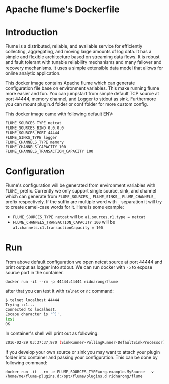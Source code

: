 # Apache flume's Dockerfile

Introduction
============
Flume is a distributed, reliable, and available service for efficiently collecting, aggregating, and moving large amounts of log data. It has a simple and flexible architecture based on streaming data flows. It is robust and fault tolerant with tunable reliability mechanisms and many failover and recovery mechanisms. It uses a simple extensible data model that allows for online analytic application.

This docker image contains Apache flume which can generate configuration file base on environment variables. This make running flume more easier and fun. You can jumpstart from simple default TCP source at port 44444, memory channel, and Logger to stdout as sink. Furthermore you can mount plugin.d folder or conf folder for more custom config.

This docker image came with following default ENV:

```sh
FLUME_SOURCES_TYPE netcat
FLUME_SOURCES_BIND 0.0.0.0
FLUME_SOURCES_PORT 44444
FLUME_SINKS_TYPE logger
FLUME_CHANNELS_TYPE memory
FLUME_CHANNELS_CAPACITY 100
FLUME_CHANNELS_TRANSACTION_CAPACITY 100
```

Configuration
=============
Flume's configuration will be generated from environment variables with `FLUME_` prefix. Currently we only support single source, sink, and channel which can generate from `FLUME_SOURCES_`, `FLUME_SINKS_`, `FLUME_CHANNELS_` prefix respectively. If the suffix are multiple word with `_` separation it will try to create camel-case words for it. Here is some example:

* `FLUME_SOURCES_TYPE netcat` will be `a1.sources.r1.type = netcat`
* `FLUME_CHANNELS_TRANSACTION_CAPACITY 100` will be `a1.channels.c1.transactionCapacity = 100`

Run
===
From above default configuration we open netcat source at port 44444 and print output as logger into stdout. We can run docker with `-p` to expose source port in the container.

`docker run -it --rm -p 44444:44444 ridnarong/flume`

after that you can test it with `telnet` or `nc` command:
```sh
$ telnet localhost 44444
Trying ::1...
Connected to localhost.
Escape character is '^]'.
test
OK
```

In container's shell will print out as following:

```sh
2016-02-29 03:37:37,970 (SinkRunner-PollingRunner-DefaultSinkProcessor) [INFO - org.apache.flume.sink.LoggerSink.process(LoggerSink.java:94)] Event: { headers:{} body: 74 65 73 74 0D                                  test. }

```

If you develop your own source or sink you may want to attach your plugin folder into container and passing your configuration. This can be done by following command:

`docker run -it --rm -e FLUME_SOURCES_TYPE=org.example.MySource  -v /home/me/flume-plugins.d:/opt/flume/plugins.d ridnarong/flume`
